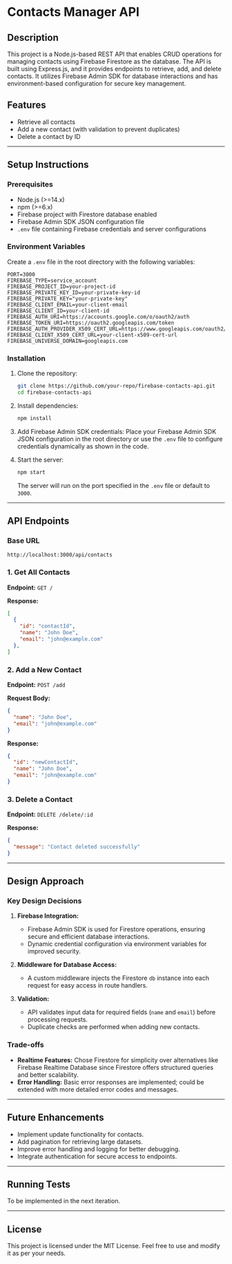 # Contacts  Manager API

## Description
This project is a Node.js-based REST API that enables CRUD operations for managing contacts using Firebase Firestore as the database. The API is built using Express.js, and it provides endpoints to retrieve, add, and delete contacts. It utilizes Firebase Admin SDK for database interactions and has environment-based configuration for secure key management.

## Features
- Retrieve all contacts
- Add a new contact (with validation to prevent duplicates)
- Delete a contact by ID

---

## Setup Instructions

### Prerequisites
- Node.js (>=14.x)
- npm (>=6.x)
- Firebase project with Firestore database enabled
- Firebase Admin SDK JSON configuration file
- `.env` file containing Firebase credentials and server configurations

### Environment Variables
Create a `.env` file in the root directory with the following variables:

```
PORT=3000
FIREBASE_TYPE=service_account
FIREBASE_PROJECT_ID=your-project-id
FIREBASE_PRIVATE_KEY_ID=your-private-key-id
FIREBASE_PRIVATE_KEY="your-private-key"
FIREBASE_CLIENT_EMAIL=your-client-email
FIREBASE_CLIENT_ID=your-client-id
FIREBASE_AUTH_URI=https://accounts.google.com/o/oauth2/auth
FIREBASE_TOKEN_URI=https://oauth2.googleapis.com/token
FIREBASE_AUTH_PROVIDER_X509_CERT_URL=https://www.googleapis.com/oauth2/v1/certs
FIREBASE_CLIENT_X509_CERT_URL=your-client-x509-cert-url
FIREBASE_UNIVERSE_DOMAIN=googleapis.com
```

### Installation

1. Clone the repository:
   ```bash
   git clone https://github.com/your-repo/firebase-contacts-api.git
   cd firebase-contacts-api
   ```

2. Install dependencies:
   ```bash
   npm install
   ```

3. Add Firebase Admin SDK credentials:
   Place your Firebase Admin SDK JSON configuration in the root directory or use the `.env` file to configure credentials dynamically as shown in the code.

4. Start the server:
   ```bash
   npm start
   ```
   The server will run on the port specified in the `.env` file or default to `3000`.

---

## API Endpoints

### Base URL
```
http://localhost:3000/api/contacts
```

### 1. Get All Contacts
**Endpoint:** `GET /`

**Response:**
```json
[
  {
    "id": "contactId",
    "name": "John Doe",
    "email": "john@example.com"
  },
]
```

### 2. Add a New Contact
**Endpoint:** `POST /add`

**Request Body:**
```json
{
  "name": "John Doe",
  "email": "john@example.com"
}
```

**Response:**
```json
{
  "id": "newContactId",
  "name": "John Doe",
  "email": "john@example.com"
}
```

### 3. Delete a Contact
**Endpoint:** `DELETE /delete/:id`

**Response:**
```json
{
  "message": "Contact deleted successfully"
}
```

---

## Design Approach

### Key Design Decisions
1. **Firebase Integration:**
   - Firebase Admin SDK is used for Firestore operations, ensuring secure and efficient database interactions.
   - Dynamic credential configuration via environment variables for improved security.

2. **Middleware for Database Access:**
   - A custom middleware injects the Firestore `db` instance into each request for easy access in route handlers.

3. **Validation:**
   - API validates input data for required fields (`name` and `email`) before processing requests.
   - Duplicate checks are performed when adding new contacts.

### Trade-offs
- **Realtime Features:** Chose Firestore for simplicity over alternatives like Firebase Realtime Database since Firestore offers structured queries and better scalability.
- **Error Handling:** Basic error responses are implemented; could be extended with more detailed error codes and messages.

---

## Future Enhancements
- Implement update functionality for contacts.
- Add pagination for retrieving large datasets.
- Improve error handling and logging for better debugging.
- Integrate authentication for secure access to endpoints.

---

## Running Tests
To be implemented in the next iteration.

---

## License
This project is licensed under the MIT License. Feel free to use and modify it as per your needs.
